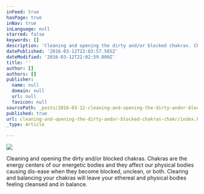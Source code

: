 ```yaml
---
inFeed: true
hasPage: true
inNav: true
inLanguage: null
starred: false
keywords: []
description: 'Cleaning and opening the dirty and/or blocked chakras. Chakras are the energy centers of our energetic bodies and they affect our physical bodies causing dis-ease when they become blocked, unclean, or both. Clearing and balancing your chakras will leave your ethereal and physical bodies feeling cleansed and in balance.'
datePublished: '2016-03-12T22:03:57.565Z'
dateModified: '2016-03-12T22:02:59.800Z'
title: ''
author: []
authors: []
publisher:
  name: null
  domain: null
  url: null
  favicon: null
sourcePath: _posts/2016-03-12-cleaning-and-opening-the-dirty-andor-blocked-chakras-chakr.md
published: true
url: cleaning-and-opening-the-dirty-andor-blocked-chakras-chakr/index.html
_type: Article

---
```

![](https://the-grid-user-content.s3-us-west-2.amazonaws.com/8a205c03-adcc-421e-bd1d-f414bb8451ce.jpg)

Cleaning and opening the dirty and/or blocked chakras. Chakras are the energy centers of our energetic bodies and they affect our physical bodies causing dis-ease when they become blocked, unclean, or both. Clearing and balancing your chakras will leave your ethereal and physical bodies feeling cleansed and in balance.